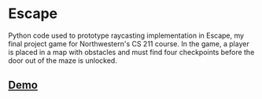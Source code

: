 # Escape

Python code used to prototype raycasting implementation in Escape, my final project game for Northwestern's CS 211 course.
In the game, a player is placed in a map with obstacles and must find four checkpoints before the door out of the maze is unlocked.

## [Demo](https://tinyurl.com/escape-demo)

